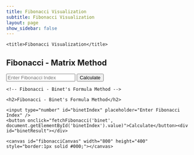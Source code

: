 ```yaml
---
title: Fibonacci Visualization
subtitle: Fibonacci Visualization
layout: page
show_sidebar: false
---
```

<head>

    <title>Fibonacci Visualization</title>
</head>
<body>
    <!-- Fibonacci - Matrix Method -->
    <h2>Fibonacci - Matrix Method</h2>
    <input type="number" id="matrixIndex" placeholder="Enter Fibonacci Index" />
    <button onclick="fetchFibonacci('matrix', document.getElementById('matrixIndex').value)">Calculate</button>
    <div id="matrixResult"></div>
    
    <!-- Fibonacci - Binet's Formula Method -->
   
    <h2>Fibonacci - Binet's Formula Method</h2>
    
    <input type="number" id="binetIndex" placeholder="Enter Fibonacci Index" />
    <button onclick="fetchFibonacci('binet', document.getElementById('binetIndex').value)">Calculate</button><div id="binetResult"></div>

    <canvas id="fibonacciCanvas" width="800" height="400" style="border:1px solid #000;"></canvas>
<script>
    function fetchFibonacci(method, index) {
        fetch(`http://localhost:8062/api/fibonacci/${method}/${index}`)
        .then(response => response.json())
        .then(data => {
            document.getElementById(method + 'Result').textContent = JSON.stringify(data);
            animateFibonacciSequence(index);

        })
        .catch(error => {
            console.error('Error:', error);
        });
    }
        function visualizeFibonacci(sequence, chartId) {
        const ctx = document.getElementById(chartId).getContext('2d');
        const labels = Array.from({ length: sequence.length }, (_, i) => i + 1);

        new Chart(ctx, {
            type: 'line',
            data: {
                labels: labels,
                datasets: [{
                    label: 'Fibonacci Sequence',
                    data: sequence,
                    borderColor: 'rgba(75, 192, 192, 1)',
                    borderWidth: 2,
                    pointRadius: 2,
                    fill: false,
                }]
            },
            options: {
                scales: {
                    x: {
                        type: 'linear',
                        position: 'bottom'
                    },
                    y: {
                        type: 'linear',
                        position: 'left'
                    }
                }
            }
        });
    }
</script>
</script>

<div id="fibonacciContainer" class="fibonacci-container"></div>

<!-- Fibonacci calculation and animation script -->
<script>
    function animateFibonacciSequence(index) {
        const container = document.getElementById('fibonacciContainer');
        container.innerHTML = ''; // Clear previous animation

        let a = 0, b = 1, temp;
        for (let i = 0; i <= index; i++) {
            temp = a;
            a = a + b;
            b = temp;

            const item = document.createElement('div');
            item.classList.add('fibonacci-item');
            item.textContent = b;
            container.appendChild(item);

            // Delay each item's appearance
            setTimeout(() => {
                item.style.opacity = 1;
            }, i * 100); // Adjust time as needed
        }
}
<script>
        // function to fetch Fibonacci sequence data from the API
        function fetchFibonacci(method, index) {
            // fetch data from the API
            fetch(`http://localhost:8062/api/fibonacci/${method}/${index}`)
            .then(response => response.json())
            .then(data => {
                // display the result in the result div
                document.getElementById(method + 'Result').textContent = JSON.stringify(data);
                // draw the Fibonacci sequence on the canvas
                if (data.fibonacciNumber !== undefined) {
                    drawFibonacci(data.fibonacciNumber, method);
                } else {
                    console.error('Invalid data format received:', data);
                }
            })
            .catch(error => {
                // log any errors to the console
                console.error('Error:', error);
            });
        }
        // get canvas and 2D rendering context
        const canvas = document.getElementById('fibonacciCanvas');
        const ctx = canvas.getContext('2d');

        // function to draw Fibonacci sequence on the canvas
        function drawFibonacci(targetNumber, method) {
            const canvas = document.getElementById('fibonacciCanvas');
            const ctx = canvas.getContext('2d');

            // Function to generate Fibonacci sequence up to targetNumber
            function generateFibonacciSequence(upTo) {
                const sequence = [0, 1];
                while (true) {
                    let nextNumber = sequence[sequence.length - 1] + sequence[sequence.length - 2];
                    if (nextNumber > upTo) break;
                    sequence.push(nextNumber);
                }
                return sequence;
                let i = 0;
                function drawStep() {
                    if (i < sequence.length) {
                        const nextX = startX + (i + 1) * scale;
                        const nextY = startY - sequence[i] * scale;
                        ctx.lineTo(nextX, nextY);
                        ctx.stroke();

                        i++;
                        requestAnimationFrame(drawStep);
                    }
                }

                ctx.beginPath();
                ctx.moveTo(startX, startY);
                drawStep(); // Start the animation
            }

            // Generate the sequence
            const sequence = generateFibonacciSequence(targetNumber);

            // Clear the canvas
            ctx.clearRect(0, 0, canvas.width, canvas.height);

            // Display the Fibonacci number
            ctx.font = '16px Arial';
            ctx.fillText(`Fibonacci Sequence up to ${targetNumber} (${method}):`, 10, 20);

            // Drawing logic
            const scale = 5; // Scale for visualization
            const startX = 50; // Starting X-coordinate
            const startY = 200; // Starting Y-coordinate
            let x = startX;
            let y = startY;

            ctx.beginPath();
            ctx.moveTo(x, y);

            for (let i = 0; i < sequence.length; i++) {
                x += scale;
                const height = -sequence[i] * scale;
                ctx.lineTo(x, y + height);
                y = y + height;
            }

            ctx.stroke();
        }

</script>
</body>
</html>
